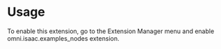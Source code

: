 # Usage

To enable this extension, go to the Extension Manager menu and enable omni.isaac.examples_nodes extension.

